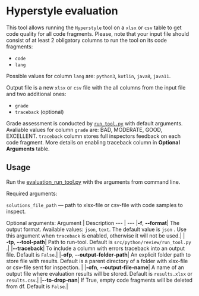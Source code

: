 # Hyperstyle evaluation

This tool allows running the `Hyperstyle` tool on a `xlsx` or `csv` table to get code quality for all code fragments. 
Please, note that your input file should consist of at least 2 obligatory columns to run the tool on its code fragments:

- `code`
- `lang`

Possible values for column `lang` are: `python3`, `kotlin`, `java8`, `java11`.

Output file is a new `xlsx` or `csv` file with the all columns from the input file and two additional ones:
- `grade`
- `traceback` (optional)

Grade assessment is conducted by [`run_tool.py`](https://github.com/hyperskill/hyperstyle/blob/main/README.md) with default arguments. 
  Avaliable values for column  `grade` are: BAD, MODERATE, GOOD, EXCELLENT. 
  `traceback` column stores full inspectors feedback on each code fragment. 
  More details on enabling traceback column in **Optional Arguments** table.

## Usage

Run the [evaluation_run_tool.py](evaluation_run_tool.py) with the arguments from command line.

Required arguments:

`solutions_file_path` — path to xlsx-file or csv-file with code samples to inspect.

Optional arguments:
Argument | Description
--- | ---
|**&#8209;f**, **&#8209;&#8209;format**| The output format. Available values: `json`, `text`. The default value is `json` . Use this argument when `traceback` is enabled, otherwise it will not be used.|
|**&#8209;tp**, **&#8209;&#8209;tool&#8209;path**| Path to run-tool. Default is `src/python/review/run_tool.py` .|
|**&#8209;&#8209;traceback**| To include a column with errors traceback into an output file. Default is `False`.|
|**&#8209;ofp**, **&#8209;&#8209;output&#8209;folder&#8209;path**| An explicit folder path to store file with results. Default is a parent directory of a folder with xlsx-file or csv-file sent for inspection. |
|**&#8209;ofn**, **&#8209;&#8209;output&#8209;file&#8209;name**| A name of an output file where evaluation results will be stored. Default is `results.xlsx` or `results.csv`.|
|**&#8209;&#8209;to&#8209;drop&#8209;nan**| If True, empty code fragments will be deleted from df. Default is `False`.|
